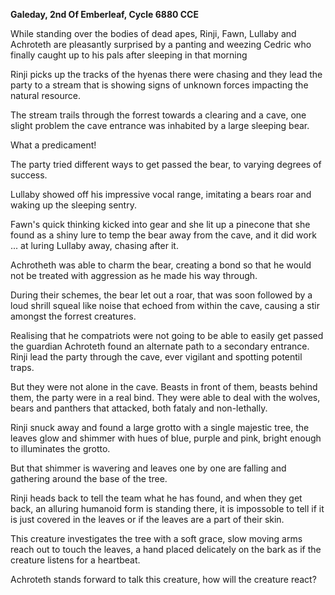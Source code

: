 **Galeday, 2nd Of Emberleaf, Cycle 6880 CCE**
 
While standing over the bodies of dead apes, Rinji, Fawn, Lullaby and Achroteth are pleasantly surprised by a panting and weezing Cedric who finally caught up to his pals after sleeping in that morning 
 
Rinji picks up the tracks of the hyenas there were chasing and they lead the party to a stream that is showing signs of unknown forces impacting the natural resource.
 
The stream trails through the forrest towards a clearing and a cave, one slight problem the cave entrance was inhabited by a large sleeping bear.
 
What a predicament!
 
The party tried different ways to get passed the bear, to varying degrees of success.
 
Lullaby showed off his impressive vocal range, imitating a bears roar and waking up the sleeping sentry.
 
Fawn's quick thinking kicked into gear and she lit up a pinecone that she found as a shiny lure to temp the bear away from the cave, and it did work ... at luring Lullaby away, chasing after it.
 
Achrotheth was able to charm the bear, creating a bond so that he would not be treated with aggression as he made his way through.
 
During their schemes, the bear let out a roar, that was soon followed by a loud shrill squeal like noise that echoed from within the cave, causing a stir amongst the forrest creatures.
 
Realising that he compatriots were not going to be able to easily get passed the guardian Achroteth found an alternate path to a secondary entrance. Rinji lead the party through the cave, ever vigilant and spotting potentil traps.
 
But they were not alone in the cave. Beasts in front of them, beasts behind them, the party were in a real bind. They were able to deal with the wolves, bears and panthers that attacked, both fataly and non-lethally.
 
Rinji snuck away and found a large grotto with a single majestic tree, the leaves glow and shimmer with hues of blue, purple and pink, bright enough to illuminates the grotto.
 
But that shimmer is wavering and leaves one by one are falling and gathering around the base of the tree.
 
Rinji heads back to tell the team what he has found, and when they get back, an alluring humanoid form is standing there, it is impossoble to tell if it is just covered in the leaves or if the leaves are a part of their skin.
 
This creature investigates the tree with a soft grace, slow moving arms reach out to touch the leaves, a hand placed delicately on the bark as if the creature listens for a heartbeat.
 
Achroteth stands forward to talk this creature, how will the creature react?